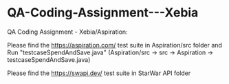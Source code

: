 # QA-Coding-Assignment---Xebia
QA Coding Assignment - Xebia/Aspiration:

Please find the https://aspiration.com/ test suite in Aspiration/src folder and Run "testcaseSpendAndSave.java" 
(Aspiration/src -> src -> Aspiration -> testcaseSpendAndSave.java)

Please find the https://swapi.dev/ test suite in StarWar API folder
